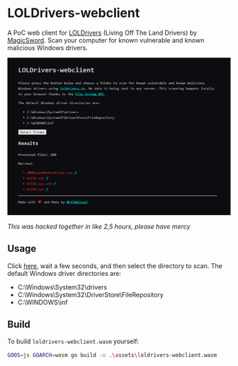 # LOLDrivers-webclient

A PoC web client for [LOLDrivers](https://github.com/magicsword-io/LOLDrivers) (Living Off The Land Drivers) by [MagicSword](https://www.magicsword.io/). Scan your computer for known vulnerable and known malicious Windows drivers.

![A demo picture of the web application](assets/demo.png)

*This was hacked together in like 2,5 hours, please have mercy*

## Usage
Click [here](https://rtfmkiesel.github.io/LOLDrivers-webclient), wait a few seconds, and then select the directory to scan. The default Windows driver directories are:
+ C:\Windows\System32\drivers
+ C:\Windows\System32\DriverStore\FileRepository
+ C:\WINDOWS\inf

## Build
To build `loldrivers-webclient.wasm` yourself:
```sh
GOOS=js GOARCH=wasm go build -o .\assets\loldrivers-webclient.wasm
```